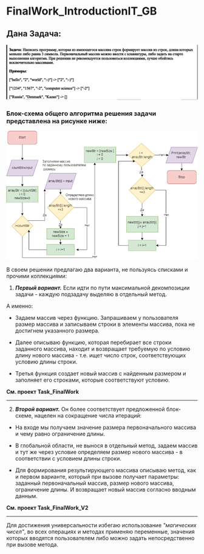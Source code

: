 # FinalWork_IntroductionIT_GB

## Дана Задача:
![Условия задачи](Task.png)

### Блок-схема общего алгоритма решения задачи представлена на рисунке ниже:
![Блок-схема алгоритма решения](TaskFinalWork.png)

В своем решении предлагаю два варианта, не пользуясь списками и прочими коллекциями:

1. **_Первый вариант._** Если идти по пути максимальной декомпозиции задачи - каждую подзадачу выделяю в отдельный метод.

А именно:

+ Задаем массив через функцию. Запрашиваем у пользователя размер массива и записываем строки в элементы массива, пока не достигнем указанного размера.

+ Далее описываю функцию, которая перебирает все строки заданного массива, находит и возвращает требуемую по условию длину нового массива - т.е. ищет число строк, соответствующих условию длины строки.

+ Третья функция создает новый массив с найденным размером и заполняет его строками, которые соответствуют условию.

**См. проект Task_FinalWork**
***
2. **_Второй вариант._** Он более соответствует предложенной блок-схеме, нацелен на сокращение числа итераций:

+ На входе мы получаем значение размера первоначального массива и чему равно ограничение длины.

+ В глобальной области, не вынося в отдельный метод, задаем массив и тут же через условие определяем размер нового массива - в соответствии с условием длины строки.

+ Для формирования результирующего массива описываю метод, как и первом варианте, который при вызове получает параметры: заданный первоначальный массив, размер нового массива, ограничение длины. И возвращает новый массив согласно вводным данным.

**См. проект Task_FinalWork_V2**
***

Для достижения универсальности избегаю использование *"магических чисел"*, во всех операциях и методах применяю переменные, значения которых вводятся пользователем либо можно задать непосредственно при вызове метода.